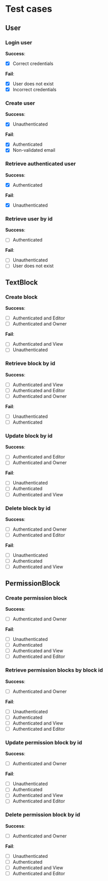 # Test cases

## User

### Login user

**Success**:
- [x] Correct credentials

**Fail**:
- [x] User does not exist
- [x] Incorrect credentials

### Create user

**Success**:
- [x] Unauthenticated

**Fail**:
- [x] Authenticated
- [x] Non-validated email

### Retrieve authenticated user

**Success**:
- [x] Authenticated

**Fail**:
- [x] Unauthenticated

### Retrieve user by id

**Success**:
- [ ] Authenticated

**Fail**:
- [ ] Unauthenticated
- [ ] User does not exist

## TextBlock

### Create block

**Success**:
- [ ] Authenticated and Editor
- [ ] Authenticated and Owner

**Fail**:
- [ ] Authenticated and View
- [ ] Unauthenticated

### Retrieve block by id

**Success**:
- [ ] Authenticated and View
- [ ] Authenticated and Editor
- [ ] Authenticated and Owner

**Fail**:
- [ ] Unauthenticated
- [ ] Authenticated

### Update block by id

**Success**:
- [ ] Authenticated and Editor
- [ ] Authenticated and Owner

**Fail**:
- [ ] Unauthenticated
- [ ] Authenticated
- [ ] Authenticated and View

### Delete block by id

**Success**:
- [ ] Authenticated and Owner
- [ ] Authenticated and Editor

**Fail**:
- [ ] Unauthenticated
- [ ] Authenticated
- [ ] Authenticated and View

## PermissionBlock

### Create permission block

**Success**:
- [ ] Authenticated and Owner

**Fail**:
- [ ] Unauthenticated
- [ ] Authenticated
- [ ] Authenticated and View
- [ ] Authenticated and Editor

### Retrieve permission blocks by block id

**Success**:
- [ ] Authenticated and Owner

**Fail**:
- [ ] Unauthenticated
- [ ] Authenticated
- [ ] Authenticated and View
- [ ] Authenticated and Editor

### Update permission block by id

**Success**:
- [ ] Authenticated and Owner

**Fail**:
- [ ] Unauthenticated
- [ ] Authenticated
- [ ] Authenticated and View
- [ ] Authenticated and Editor

### Delete permission block by id

**Success**:
- [ ] Authenticated and Owner

**Fail**:
- [ ] Unauthenticated
- [ ] Authenticated
- [ ] Authenticated and View
- [ ] Authenticated and Editor
